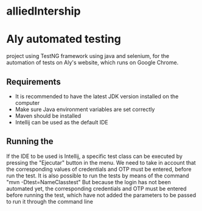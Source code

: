 ﻿# alliedIntership
# Aly automated testing
project using TestNG framework using java and selenium, for the automation of tests on Aly's website, which runs on Google Chrome.

## Requirements

- It is recommended to have the latest JDK version installed on the computer
- Make sure Java environment variables are set correctly
- Maven should be installed
- Intellij can be used as the default IDE

## Running the 

If the IDE to be used is Intellij, a specific test class can be executed by pressing the "Ejecutar" button in the menu. We need to take in account that the corresponding values of credentials and OTP must be entered, before run the test. It is also possible to run the tests by means of the command
      "mvn -Dtest=NameClasstest"
But because the login has not been automated yet, the corresponding credentials and OTP must be entered before running the test, which have not added the parameters to be passed to run it through the command line

